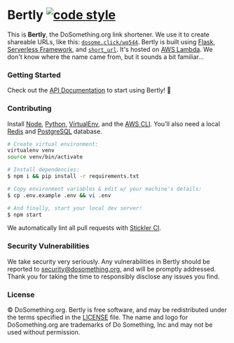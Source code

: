 # Bertly [![code style](https://img.shields.io/badge/style-flake8-blue.svg)](http://flake8.pycqa.org/en/latest/)

This is **Bertly**, the DoSomething.org link shortener. We use it to create shareable URLs, like this: [`dosome.click/wq544`](https://dosome.click/wq544). Bertly is built using [Flask](http://flask.pocoo.org), [Serverless Framework](https://serverless.com), and [`short_url`](https://pypi.org/project/short_url/). It's hosted on [AWS Lambda](https://aws.amazon.com/lambda/). We don't know where the name came from, but it sounds a bit familiar...

### Getting Started

Check out the [API Documentation](https://github.com/DoSomething/bertly/blob/docs/documentation/README.md) to start using
Bertly! :link:

### Contributing

Install [Node](https://nodejs.org/en/), [Python](https://www.python.org), [VirtualEnv](https://virtualenv.pypa.io/en/stable/), and the [AWS CLI](https://aws.amazon.com/cli/). You'll also need a local [Redis](https://redis.io) and [PostgreSQL](https://www.postgresql.org) database.

```sh
# Create virtual environment:
virtualenv venv
source venv/bin/activate

# Install dependencies:
$ npm i && pip install -r requirements.txt

# Copy environment variables & edit w/ your machine's details:
$ cp .env.example .env && vi .env

# And finally, start your local dev server!
$ npm start
```

We automatically lint all pull requests with [Stickler CI](https://stickler-ci.com).

### Security Vulnerabilities

We take security very seriously. Any vulnerabilities in Bertly should be reported to [security@dosomething.org](mailto:security@dosomething.org),
and will be promptly addressed. Thank you for taking the time to responsibly disclose any issues you find.

### License

&copy; DoSomething.org. Bertly is free software, and may be redistributed under the terms specified
in the [LICENSE](https://github.com/DoSomething/bertly/blob/master/LICENSE) file. The name and logo for
DoSomething.org are trademarks of Do Something, Inc and may not be used without permission.
